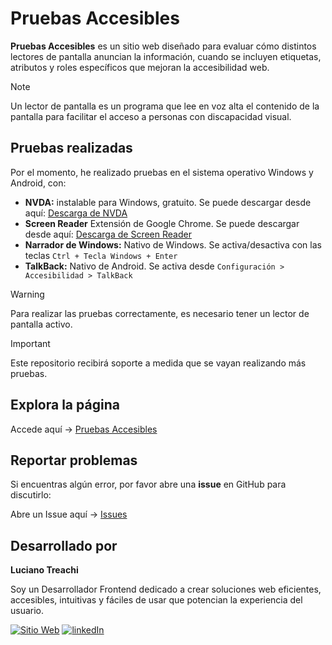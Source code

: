 # Pruebas Accesibles

**Pruebas Accesibles** es un sitio web diseñado para evaluar cómo distintos lectores de pantalla anuncian la información, cuando se incluyen etiquetas, atributos y roles específicos que mejoran la accesibilidad web.

> [!NOTE]
> Un lector de pantalla es un programa que lee en voz alta el contenido de la pantalla para facilitar el acceso a personas con discapacidad visual.

## Pruebas realizadas

Por el momento, he realizado pruebas en el sistema operativo Windows y Android, con:

- **NVDA:** instalable para Windows, gratuito. Se puede descargar desde aquí: [Descarga de NVDA](https://nvda.es/descargas/descarga-de-nvda/)
- **Screen Reader** Extensión de Google Chrome. Se puede descargar desde aquí: [Descarga de Screen Reader](https://chromewebstore.google.com/detail/screen-reader/kgejglhpjiefppelpmljglcjbhoiplfn)
- **Narrador de Windows:** Nativo de Windows. Se activa/desactiva con las teclas `Ctrl + Tecla Windows + Enter`
- **TalkBack:** Nativo de Android. Se activa desde `Configuración > Accesibilidad > TalkBack`

> [!WARNING]
> Para realizar las pruebas correctamente, es necesario tener un lector de pantalla activo.

> [!IMPORTANT]
> Este repositorio recibirá soporte a medida que se vayan realizando más pruebas.

## Explora la página

Accede aquí → [Pruebas Accesibles](https://pruebasaccesibles.vercel.app/)

## Reportar problemas

Si encuentras algún error, por favor abre una **issue** en GitHub para discutirlo:

Abre un Issue aquí → [Issues](https://github.com/LucianoTreachi/pruebas-accesibles/issues)

## Desarrollado por

**Luciano Treachi**

Soy un Desarrollador Frontend dedicado a crear soluciones web eficientes, accesibles, intuitivas y fáciles de usar que potencian la experiencia del usuario.

[![Sitio Web](https://img.shields.io/badge/Sitio_Web-black?style=for-the-badge&logoColor=white)](https://lucianotreachi.website/)
[![linkedIn](https://img.shields.io/badge/LinkedIn-0077B5?style=for-the-badge&logoColor=white)](https://www.linkedin.com/in/luciano-treachi/)
